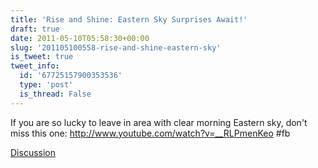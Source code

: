 ```yaml
---
title: 'Rise and Shine: Eastern Sky Surprises Await!'
draft: true
date: 2011-05-10T05:58:30+00:00
slug: '201105100558-rise-and-shine-eastern-sky'
is_tweet: true
tweet_info:
  id: '67725157900353536'
  type: 'post'
  is_thread: False
---
```




If you are so lucky to leave in area with clear morning Eastern sky, don't miss this one: http://www.youtube.com/watch?v=__RLPmenKeo #fb

[Discussion](https://x.com/sytelus/status/67725157900353536)
